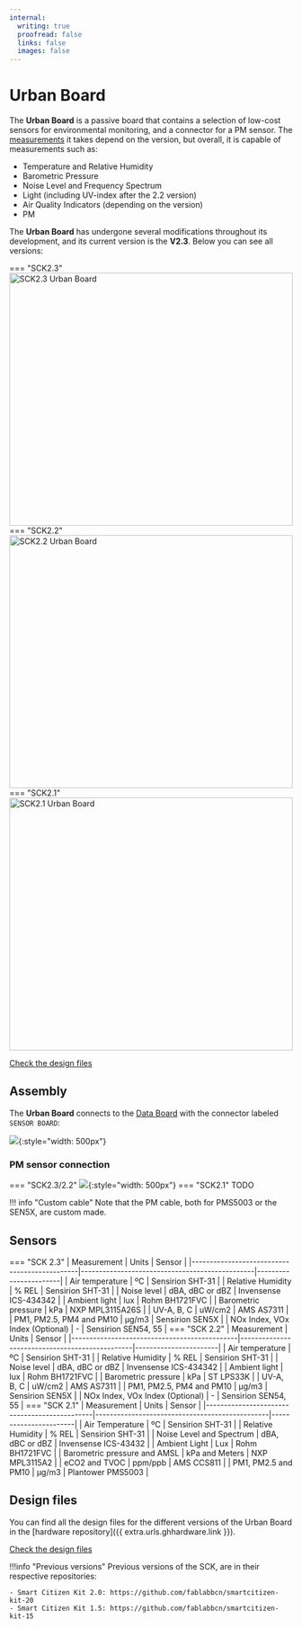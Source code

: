 ```yaml
---
internal:
  writing: true
  proofread: false
  links: false
  images: false
---
```


# Urban Board

The **Urban Board** is a passive board that contains a selection of low-cost sensors for environmental monitoring, and a connector for a PM sensor. The [measurements](#measurements) it takes depend on the version, but overall, it is capable of measurements such as:

- Temperature and Relative Humidity
- Barometric Pressure
- Noise Level and Frequency Spectrum
- Light (including UV-index after the 2.2 version)
- Air Quality Indicators (depending on the version)
- PM

The **Urban Board** has undergone several modifications throughout its development, and its current version is the **V2.3**. Below you can see all versions:

=== "SCK2.3"
    <img style="max-height: 450px; width: 100%; object-fit: cover;" src="https://live.staticflickr.com/65535/54281726349_e3353f828b_o.jpg" alt="SCK2.3 Urban Board"/>
=== "SCK2.2"
    <img style="max-height: 450px; width: 100%; object-fit: cover;" src="https://live.staticflickr.com/65535/54281726359_471ec852eb_o.jpg" alt="SCK2.2 Urban Board"/>
=== "SCK2.1"
    <img style="max-height: 450px; width: 100%; object-fit: cover;" src="https://live.staticflickr.com/65535/54281911420_32e26bdd40_o.jpg" alt="SCK2.1 Urban Board"/>

<a class="github-button" data-size="large" href="{{ config.extra.urls.ghhardware.link }}" aria-label="Check the design files">Check the design files</a>

## Assembly

The **Urban Board** connects to the [Data Board](/hardware/boards/data-board/) with the connector labeled `SENSOR BOARD`:

![](/assets/images/sck-connection.png){:style="width: 500px"}

### PM sensor connection

=== "SCK2.3/2.2"
    ![](/assets/images/urban-board-sen5x.png){:style="width: 500px"}
=== "SCK2.1"
    TODO

!!! info "Custom cable"
    Note that the PM cable, both for PMS5003 or the SEN5X, are custom made.

## Sensors

=== "SCK 2.3"
    | Measurement                                  | Units                                          | Sensor                |
    |----------------------------------------------|------------------------------------------------|-----------------------|
    | Air temperature                              | ºC                                             | Sensirion SHT-31      |
    | Relative Humidity                            | % REL                                          | Sensirion SHT-31      |
    | Noise level                                  | dBA, dBC or dBZ                                | Invensense ICS-434342 |
    | Ambient light                                | lux                                            | Rohm BH1721FVC        |
    | Barometric pressure                          | kPa                                            | NXP MPL3115A26S       |
    | UV-A, B, C                                   | uW/cm2                                         | AMS AS7311            |
    | PM1, PM2.5, PM4 and PM10                     | µg/m3                                          | Sensirion SEN5X       |
    | NOx Index, VOx Index (Optional)              | -                                              | Sensirion SEN54, 55   |
=== "SCK 2.2"
    | Measurement                                  | Units                                          | Sensor                |
    |----------------------------------------------|------------------------------------------------|-----------------------|
    | Air temperature                              | ºC                                             | Sensirion SHT-31      |
    | Relative Humidity                            | % REL                                          | Sensirion SHT-31      |
    | Noise level                                  | dBA, dBC or dBZ                                | Invensense ICS-434342 |
    | Ambient light                                | lux                                            | Rohm BH1721FVC        |
    | Barometric pressure                          | kPa                                            | ST LPS33K             |
    | UV-A, B, C                                   | uW/cm2                                         | AMS AS7311            |
    | PM1, PM2.5, PM4 and PM10                     | µg/m3                                          | Sensirion SEN5X       |
    | NOx Index, VOx Index (Optional)              | -                                              | Sensirion SEN54, 55   |
=== "SCK 2.1"
    | Measurement                                  | Units                                          | Sensor                |
    |----------------------------------------------|------------------------------------------------|-----------------------|
    | Air Temperature                              | ºC                                             | Sensirion SHT-31      |
    | Relative Humidity                            | % REL                                          | Sensirion SHT-31      |
    | Noise Level and Spectrum                     | dBA, dBC or dBZ                                | Invensense ICS-43432  |
    | Ambient Light                                | Lux                                            | Rohm BH1721FVC        |
    | Barometric pressure and AMSL                 | kPa and Meters                                 | NXP MPL3115A2         |
    | eCO2 and TVOC                                | ppm/ppb                                        | AMS CCS811            |
    | PM1, PM2.5 and PM10                          | µg/m3                                          | Plantower PMS5003     |

## Design files

You can find all the design files for the different versions of the Urban Board in the [hardware repository]({{ extra.urls.ghhardware.link }}).

<a class="github-button" data-size="large" href="{{ config.extra.urls.ghhardware.link }}" aria-label="Check the design files">Check the design files</a>

!!!info "Previous versions"
    Previous versions of the SCK, are in their respective repositories:

    - Smart Citizen Kit 2.0: https://github.com/fablabbcn/smartcitizen-kit-20
    - Smart Citizen Kit 1.5: https://github.com/fablabbcn/smartcitizen-kit-15